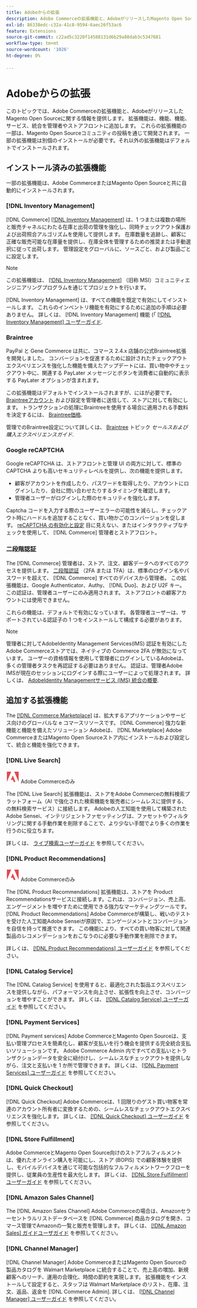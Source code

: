 ```yaml
---
title: Adobeからの拡張
description: Adobe Commerceの拡張機能と、AdobeがリリースしたMagento Open Sourceに関する情報を確認します。
exl-id: 86338edc-c32a-41c8-9594-6aec26f53ac6
feature: Extensions
source-git-commit: c22ad5c3220f14588131d6b29a88dab3c5347681
workflow-type: tm+mt
source-wordcount: '1026'
ht-degree: 0%

---
```


# Adobeからの拡張

このトピックでは、Adobe Commerceの拡張機能と、AdobeがリリースしたMagento Open Sourceに関する情報を提供します。 拡張機能は、機能、機能、サービス、統合を管理者やストアフロントに追加します。 これらの拡張機能の一部は、Magento Open Sourceコミュニティの投稿を通じて開発されます。 一部の拡張機能は別個のインストールが必要です。それ以外の拡張機能はデフォルトでインストールされます。

## インストール済みの拡張機能

一部の拡張機能は、Adobe CommerceまたはMagento Open Sourceと共に自動的にインストールされます。

### [!DNL Inventory Management]

[!DNL Commerce] [[!DNL Inventory Management]](../inventory-management/introduction.md) は、1 つまたは複数の場所と販売チャネルにわたる在庫と出荷の管理を強化し、同時チェックアウト保護および出荷照合アルゴリズムを使用して提供します。 在庫数量を追跡し、顧客に正確な販売可能な在庫量を提供し、在庫全体を管理するための推奨または手動選択に従って出荷します。 管理設定をグローバルに、ソースごと、および製品ごとに設定します。

>[!NOTE]
>
>この拡張機能は、 [[!DNL Inventory Management]](https://github.com/magento/inventory) （旧称 MSI）コミュニティエンジニアリングプログラムを通じてプロジェクトを行います。

[!DNL Inventory Management] は、すべての機能を既定で有効にしてインストールします。 これらのインベントリ機能を有効にするために追加の手順は必要ありません。 詳しくは、 [!DNL Inventory Management] 機能 (「 [[!DNL Inventory Management] ユーザーガイド](../inventory-management/guide-overview.md).

### Braintree

PayPal と Gene Commerce は共に、コマース 2.4.x 店舗の公式Braintree拡張を開発しました。 コンバージョンを促進するために設計されたチェックアウトエクスペリエンスを強化した機能を備えたアップデートには、買い物中やチェックアウト中に、関連する PayLater メッセージとボタンを消費者に自動的に表示する PayLater オプションが含まれます。

この拡張機能はデフォルトでインストールされますが、にはが必要です。 [Braintreeアカウント](https://www.braintreepayments.com/) および設定を管理者に送信して、ストアに対して有効にします。 トランザクションの処理にBraintreeを使用する場合に適用される手数料を決定するには、 [Braintree価格](https://www.braintreepayments.com/braintree-pricing).

管理でのBraintree設定について詳しくは、 [Braintree](../stores-purchase/braintree.md) トピック _セールスおよび購入エクスペリエンスガイド_.

### Google reCAPTCHA

Google reCAPTCHA は、ストアフロントと管理 UI の両方に対して、標準の CAPTCHA よりも高いセキュリティレベルを提供し、次の機能を提供します。

- 顧客がアカウントを作成したり、パスワードを取得したり、アカウントにログインしたり、会社に問い合わせたりするタイミングを確認します。
- 管理者ユーザーがログインした際のセキュリティを強化します。

Captcha コードを入力する際のユーザーエラーの可能性を減らし、チェックアウト時にハードルを追加することなく、買い物かごのコンバージョンを促します。 [reCAPTCHA の有効化と設定](../systems/security-google-recaptcha.md) 目に見えない、またはインタラクティブなチェックを使用して、 [!DNL Commerce] 管理者とストアフロント。

### 二段階認証

The [!DNL Commerce] 管理者は、ストア、注文、顧客データへのすべてのアクセスを提供します。 [二段階認証](../systems/security-two-factor-authentication.md) （2FA または TFA）は、標準のログイン名やパスワードを超えて、 [!DNL Commerce] すべてのデバイスから管理者。 この拡張機能は、Google Authenticator、Authy、 [!DNL Duo]、および U2F キー。 この認証は、管理者ユーザーにのみ適用されます。 ストアフロントの顧客アカウントには使用できません。

これらの機能は、デフォルトで有効になっています。 各管理者ユーザーは、サポートされている認証子の 1 つをインストールして構成する必要があります。

>[!NOTE]
>
>管理者に対してAdobeIdentity Management Services(IMS) 認証を有効にしたAdobe Commerceストアでは、ネイティブの Commerce 2FA が無効になっています。 ユーザーの資格情報を使用して管理者にログインしているAdobeは、多くの管理者タスクを再認証する必要はありません。 認証は、管理者Adobe IMSが現在のセッションにログインする際にユーザーによって処理されます。 詳しくは、 [AdobeIdentity Managementサービス (IMS) 統合の概要](./adobe-ims-integration-overview.md).

## 追加する拡張機能

The [[!DNL Commerce Marketplace]](https://marketplace.magento.com/) は、拡大するアプリケーションやサービス向けのグローバルな e コマースリソースです。 [!DNL Commerce] 強力な新機能と機能を備えたソリューション Adobeは、 [!DNL Marketplace] Adobe CommerceまたはMagento Open Sourceストア内にインストールおよび設定して、統合と機能を強化できます。

### [!DNL Live Search]

![Adobe Commerce](../assets/adobe-logo.svg) Adobe Commerceのみ

The [!DNL Live Search] 拡張機能は、ストアをAdobe Commerceの無料検索プラットフォーム（AI で強化された検索機能を販売者にシームレスに提供する、の無料検索サービス）に接続します。 Adobeの人工知能を使用して構築されたAdobe Sensei、インテリジェントファセッティングは、ファセットやフィルタリングに関する手動作業を削除することで、より少ない手間でより多くの作業を行うのに役立ちます。

詳しくは、 [ライブ検索ユーザーガイド](https://experienceleague.adobe.com/docs/commerce-merchant-services/live-search/guide-overview.html) を参照してください。

### [!DNL Product Recommendations]

![Adobe Commerce](../assets/adobe-logo.svg) Adobe Commerceのみ

The [!DNL Product Recommendations] 拡張機能は、ストアを Product Recommendationsサービスに接続します。これは、コンバージョン、売上高、エンゲージメントを増やすために使用できる強力なマーケティングツールです。 [!DNL Product Recommendations] Adobe Commerceが構築し、戦いのテストを受けた人工知能Adobe Senseiが原因で、エンゲージメントとコンバージョンを自信を持って推進できます。 この機能により、すべての買い物客に対して関連製品のレコメンデーションをおこなうのに必要な手動作業を削除できます。

詳しくは、 [[!DNL Product Recommendations] ユーザーガイド](https://experienceleague.adobe.com/docs/commerce-merchant-services/product-recommendations/guide-overview.html?lang=en) を参照してください。

### [!DNL Catalog Service]

The [!DNL Catalog Service] を使用すると、最適化された製品エクスペリエンスを提供しながら、パフォーマンスを向上させ、拡張性を向上させ、コンバージョンを増やすことができます。 詳しくは、 [[!DNL Catalog Service] ユーザーガイド](https://experienceleague.adobe.com/docs/commerce-merchant-services/catalog-service/guide-overview.html) を参照してください。

### [!DNL Payment Services]

[!DNL Payment services] Adobe CommerceとMagento Open Sourceは、支払い管理プロセスを簡素化し、顧客が支払いを行う機会を提供する完全統合支払いソリューションです。 Adobe Commerce Admin 内ですべての支払いとトランザクションデータを安全に紐付けし、シームレスなチェックアウトを提供しながら、注文と支払いを 1 か所で管理できます。 詳しくは、 [[!DNL Payment Services] ユーザーガイド](https://experienceleague.adobe.com/docs/commerce-merchant-services/payment-services/guide-overview.html) を参照してください。

### [!DNL Quick Checkout]

[!DNL Quick Checkout] Adobe Commerceは、1 回限りのゲスト買い物客を常連のアカウント所有者に変換するための、シームレスなチェックアウトエクスペリエンスを強化します。
詳しくは、 [[!DNL Quick Checkout] ユーザーガイド](https://experienceleague.adobe.com/docs/commerce-merchant-services/quick-checkout/overview.html) を参照してください。

### [!DNL Store Fulfillment]

Adobe CommerceとMagento Open Source向けのストアフルフィルメントは、優れたオンライン購入を可能にし、ストア (BOPIS) での顧客体験を提供し、モバイルデバイスを通じて可能な包括的なフルフィルメントワークフローを提供し、従業員の生産性を最大化します。 詳しくは、 [[!DNL Store Fulfillment] ユーザーガイド](https://experienceleague.adobe.com/docs/commerce-merchant-services/store-fulfillment/guide-overview.html) を参照してください。

### [!DNL Amazon Sales Channel]

The [!DNL Amazon Sales Channel] Adobe Commerceの場合は、Amazonセラーセントラルリストデータベースを [!DNL Commerce] 商品カタログを開き、コマース管理でAmazonの一覧と販売を管理します。 詳しくは、 [[!DNL Amazon Sales] ガイドユーザガイド](https://experienceleague.adobe.com/docs/commerce-channels/amazon/guide-overview.html) を参照してください。

### [!DNL Channel Manager]

[!DNL Channel Manager] Adobe CommerceまたはMagento Open Sourceの製品カタログを Walmart Marketplace に統合することで、売上高の増加、新規顧客へのリーチ、運用の合理化、時間の節約を実現します。 拡張機能をインストールして設定すると、スタッフは Walmart Marketplace のリスト、在庫、注文、返品、返金を [!DNL Commerce Admin]. 詳しくは、 [[!DNL Channel Manager] ユーザーガイド](https://experienceleague.adobe.com/docs/commerce-channels/channel-manager/guide-overview.html) を参照してください。
